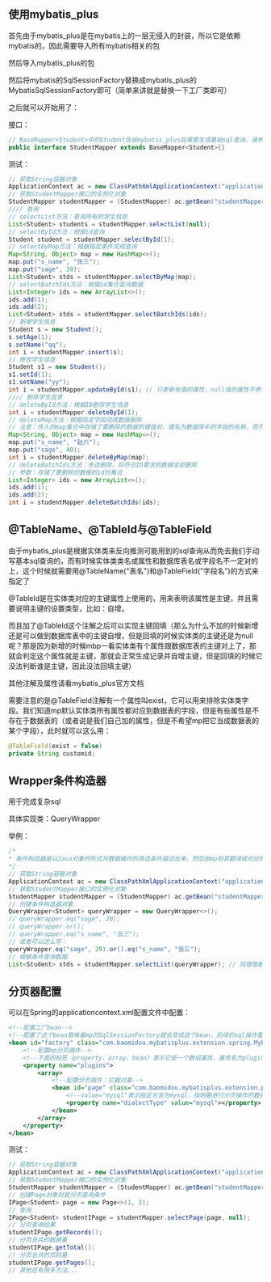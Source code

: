 ## 使用mybatis_plus

首先由于mybatis_plus是在mybatis上的一层无侵入的封装，所以它是依赖mybatis的，因此需要导入所有mybatis相关的包

然后导入mybatis_plus的包

然后将mybatis的SqlSessionFactory替换成mybatis_plus的MybatisSqlSessionFactory即可（简单来讲就是替换一下工厂类即可）

之后就可以开始用了：

接口：

```java
// BaseMapper<Student>中的Student告诉mybatis_plus如果要生成基础sql查询，请参考Student类及其属性
public interface StudentMapper extends BaseMapper<Student>{}
```

测试：

```java
// 获取String容器对象
ApplicationContext ac = new ClassPathXmlApplicationContext("applicationcontext.xml");
// 获取StudentMapper接口的实例化对象
StudentMapper studentMapper = (StudentMapper) ac.getBean("studentMapper");
//// 查询
// selectList方法：查询所有的学生信息
List<Student> students = studentMapper.selectList(null);
// selectById方法：根据id查询
Student student = studentMapper.selectById(1);
// selectByMap方法：根据指定条件完成查询
Map<String, Object> map = new HashMap<>();
map.put("s_name", "张三");
map.put("sage", 20);
List<Student> stds = studentMapper.selectByMap(map);
// selectBatchIds方法：根据id集合查询数据
List<Integer> ids = new ArrayList<>();
ids.add(1);
ids.add(2);
List<Student> stds = studentMapper.selectBatchIds(ids);
// 新增学生信息
Student s = new Student();
s.setAge(1);
s.setName("qq");
int i = studentMapper.insert(s);
// 修改学生信息
Student s1 = new Student();
s1.setId(1);
s1.setName("yy");
int i = studentMapper.updateById(s1); // 只更新有值的属性，null值的属性不参与更新
//// 删除学生信息
// deleteById方法：根据ID删除学生信息
int i = studentMapper.deleteById(1);
// deleteMap方法：根据指定字段完成数据删除
// 注意：传入的map集合中存储了要删除的数据的键值对，键名为数据库中的字段的名称，而不是实体类的属性名
Map<String, Object> map = new HashMap<>();
map.put("s_name", "赵六");
map.put("sage", 40);
int i = studentMapper.deleteByMap(map);
// deleteBatchIds方法：多选删除，将符合ID要求的数据全部删除
// 参数：存储了要删除的数据的id的集合
List<Integer> ids = new ArrayList<>();
ids.add(1);
ids.add(2);
int i = studentMapper.deleteBatchIds(ids);
```



## @TableName、@TableId与@TableField

由于mybatis_plus是根据实体类来反向推测可能用到的sql查询从而免去我们手动写基本sql查询的，而有时候实体类类名或属性和数据库表名或字段名不一定对的上，这个时候就需要用@TableName("表名")和@TableField("字段名")的方式来指定了

@TableId是在实体类对应的主键属性上使用的，用来表明该属性是主键，并且需要说明主键的设置类型，比如：自增。

而且加了@TableId这个注解之后可以实现主键回填（那么为什么不加的时候新增还是可以做到数据库表中的主键自增，但是回填的时候实体类的主键还是为null呢？那是因为新增的时候mbp一看实体类有个属性跟数据库表的主键对上了，那就会判定这个属性就是主键，那就会正常生成记录并自增主键，但是回填的时候它没法判断谁是主键，因此没法回填主键）

其他注解及属性请看mybatis_plus官方文档



需要注意的是@TableField注解有一个属性叫exist，它可以用来排除实体类字段。我们知道mp默认实体类所有属性都对应到数据表的字段，但是有些属性是不存在于数据表的（或者说是我们自己加的属性，但是不希望mp把它当成数据表的某个字段），此时就可以这么用：

```java
@TableField(exist = false)
private String customid;
```





## Wrapper条件构造器

用于完成复杂sql

具体实现类：QueryWrapper

举例：

```java
/*
* 条件构造器是以Java对象的形式将数据操作的筛选条件描述出来，然后由mp将其翻译成对应的sql判断并拼接在sql语句上
*/
// 获取String容器对象
ApplicationContext ac = new ClassPathXmlApplicationContext("applicationcontext.xml");
// 获取StudentMapper接口的实例化对象
StudentMapper studentMapper = (StudentMapper) ac.getBean("studentMapper");
// 创建条件构造器对象
QueryWrapper<Student> queryWrapper = new QueryWrapper<>();
// queryWrapper.eq("sage", 20);
// queryWrapper.or();
// queryWrapper.eq("s_name", "张三");
// 或者可以这么写：
queryWrapper.eq("sage", 29).or().eq("s_name", "张三");
// 根据条件查询数据
List<Student> stds = studentMapper.selectList(queryWrapper); // 同理增删改，具体看文档
```

## 分页器配置

可以在Spring的applicationcontext.xml配置文件中配置：

```xml
<!--配置工厂bean-->
<!--配置了这个bean意味着mp的SqlSessionFactory就会变成这个bean，后续的sql操作要用到的SqlSession就会通过它来实例化-->
<bean id="factory" class="com.baomidou.mybatisplus.extension.spring.MybatisSqlSessionFactoryBean">
	<!--配置mp分页插件-->
    <!--下面的标签（property、array、bean）表示它是一个数组属性，属性名为plugins，数组里面装了bean-->
    <property name="plugins">
    	<array>
        	<!--配置分页插件：拦截对象-->
            <bean id="page" class="com.baomidou.mybatisplus.extension.plugins.PaginationInterceptor">
                <!--value="mysql"表示指定方言为mysql，指明要进行分页操作的数据库-->
            	<property name="dialectType" value="mysql"></property>
            </bean>
        </array>
    </property>
</bean>
```

测试：

```java
// 获取String容器对象
ApplicationContext ac = new ClassPathXmlApplicationContext("applicationcontext.xml");
// 获取StudentMapper接口的实例化对象
StudentMapper studentMapper = (StudentMapper) ac.getBean("studentMapper");
// 创建Page对象封装分页查询条件
IPage<Student> page = new Page<>(1, 2);
// 查询
IPage<Student> studentIPage = studentMapper.selectPage(page, null);
// 分页查询结果
studentIPage.getRecords();
// 分页总共的数据量
studentIPage.getTotal();
// 分页总共的页码量
studentIPage.getPages();
// 其他还有很多方法...
```

